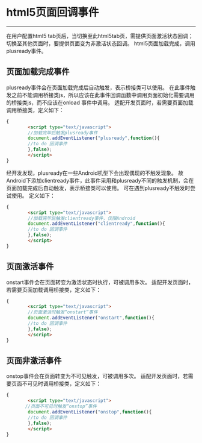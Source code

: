 # html5页面回调事件

---
在用户配置html5 tab页后，当切换至此html5tab页，需提供页面激活状态回调；
切换至其他页面时，要提供页面变为非激活状态回调。 
html5页面加载完成，调用plusready事件。

<h2 id="cid_0">页面加载完成事件</h2>

plusready事件会在页面加载完成后自动触发，表示桥接类可以使用。
在此事件触发之前不能调用桥接类js，所以应该在此事件回调函数中调用页面初始化需要调用的桥接类js，而不应该在onload 事件中调用。
适配开发页面时，若需要页面加载调用桥接类，定义如下：

```html
{
        <script type="text/javascript">
        //加载完毕后触发plusready事件
        document.addEventListener("plusready",function(){
        //to do 回调事件
        },false);
        </script>
}
```
经开发发现，plusready在一些Android机型下会出现偶现的不触发现象。
故Android下添加clientready事件，此事件采用和plusready不同的触发机制，会在页面加载完成后自动触发，表示桥接类可以使用。
可在遇到plusready不触发时尝试使用。
定义如下：

```html
{
        <script type="text/javascript">
        //加载完毕后触发clientready事件，仅限Android
        document.addEventListener("clientready",function(){
        //to do 回调事件
        },false);
        </script>
}
```

<h2 id="cid_1">页面激活事件</h2>

onstart事件会在页面转变为激活状态时执行，可被调用多次。
适配开发页面时，若需要页面加载调用桥接类，定义如下：
```html
{
        <script type="text/javascript">
        //页面激活时触发“onstart”事件
        document.addEventListener("onstart",function(){
        //to do 回调事件
        },false);
        </script>
}
```

<h2 id="cid_2">页面非激活事件</h2>

onstop事件会在页面转变为不可见触发，可被调用多次。
适配开发页面时，若需要页面不可见时调用桥接类，定义如下：

```html
{
        <script type="text/javascript">
       //页面不可见时触发“onstop”事件
        document.addEventListener("onstop",function(){
        //to do 回调事件
        },false);
        </script>
}
```